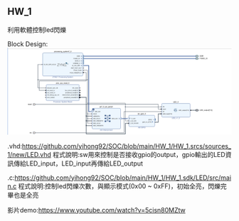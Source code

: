 ## HW_1
利用軟體控制led閃爍

Block Design:![image](https://github.com/yihong92/SOC/blob/main/HW_1/Block%20Design.png)

.vhd:https://github.com/yihong92/SOC/blob/main/HW_1/HW_1.srcs/sources_1/new/LED.vhd
程式說明:sw用來控制是否接收gpio的output，gpio輸出的LED資訊傳給LED_input，LED_input再傳給LED_output

.c:https://github.com/yihong92/SOC/blob/main/HW_1/HW_1.sdk/LED/src/main.c
程式說明:控制led閃爍次數，與顯示模式(0x00 ~ 0xFF)，初始全亮，閃爍完畢也是全亮

影片demo:https://www.youtube.com/watch?v=5cisn80MZtw
